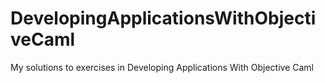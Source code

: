 # DevelopingApplicationsWithObjectiveCaml
My solutions to exercises in Developing Applications With Objective Caml
